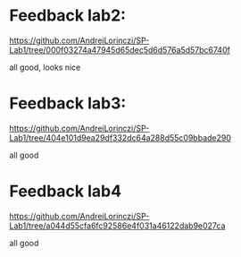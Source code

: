 # Feedback lab2:
https://github.com/AndreiLorinczi/SP-Lab1/tree/000f03274a47945d65dec5d6d576a5d57bc6740f

all good, looks nice

# Feedback lab3:
https://github.com/AndreiLorinczi/SP-Lab1/tree/404e101d9ea29df332dc64a288d55c09bbade290

all good

# Feedback lab4
https://github.com/AndreiLorinczi/SP-Lab1/tree/a044d55cfa6fc92586e4f031a46122dab9e027ca

all good
